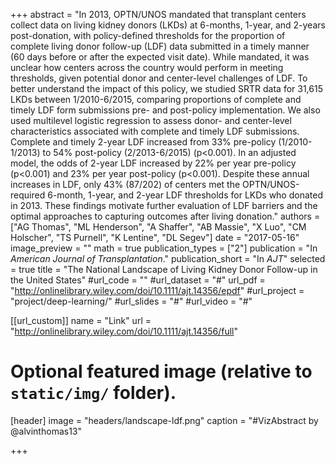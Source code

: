 +++
abstract = "In 2013, OPTN/UNOS mandated that transplant centers collect data on living kidney donors (LKDs) at 6-months, 1-year, and 2-years post-donation, with policy-defined thresholds for the proportion of complete living donor follow-up (LDF) data submitted in a timely manner (60 days before or after the expected visit date). While mandated, it was unclear how centers across the country would perform in meeting thresholds, given potential donor and center-level challenges of LDF. To better understand the impact of this policy, we studied SRTR data for 31,615 LKDs between 1/2010-6/2015, comparing proportions of complete and timely LDF form submissions pre- and post-policy implementation. We also used multilevel logistic regression to assess donor- and center-level characteristics associated with complete and timely LDF submissions. Complete and timely 2-year LDF increased from 33% pre-policy (1/2010-1/2013) to 54% post-policy (2/2013-6/2015) (p<0.001). In an adjusted model, the odds of 2-year LDF increased by 22% per year pre-policy (p<0.001) and 23% per year post-policy (p<0.001). Despite these annual increases in LDF, only 43% (87/202) of centers met the OPTN/UNOS-required 6-month, 1-year, and 2-year LDF thresholds for LKDs who donated in 2013. These findings motivate further evaluation of LDF barriers and the optimal approaches to capturing outcomes after living donation."
authors = ["AG Thomas", "ML Henderson", "A Shaffer", "AB Massie", "X Luo", "CM Holscher", "TS Purnell", "K Lentine", "DL Segev"]
date = "2017-05-16"
image_preview = ""
math = true
publication_types = ["2"]
publication = "In *American Journal of Transplantation*."
publication_short = "In *AJT*"
selected = true
title = "The National Landscape of Living Kidney Donor Follow-up in the United States"
#url_code = ""
#url_dataset = "#"
url_pdf = "http://onlinelibrary.wiley.com/doi/10.1111/ajt.14356/epdf"
#url_project = "project/deep-learning/"
#url_slides = "#"
#url_video = "#"

[[url_custom]]
name = "Link"
url = "http://onlinelibrary.wiley.com/doi/10.1111/ajt.14356/full"

# Optional featured image (relative to `static/img/` folder).
[header]
image = "headers/landscape-ldf.png"
caption = "#VizAbstract by @alvinthomas13"

+++

